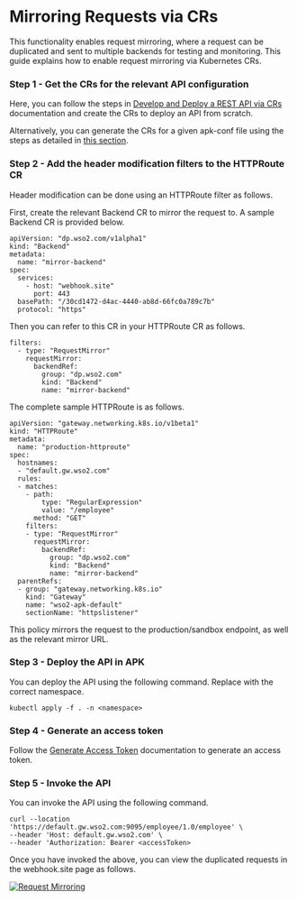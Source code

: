 # Mirroring Requests via CRs

This functionality enables request mirroring, where a request can be duplicated and sent to multiple backends for testing and monitoring. This guide explains how to enable request mirroring via Kubernetes CRs.

### Step 1 - Get the CRs for the relevant API configuration

Here, you can follow the steps in <a href="../../../../create-api/create-and-deploy-apis/rest/create-rest-api-using-crs" target="_blank">Develop and Deploy a REST API via CRs</a> documentation and create the CRs to deploy an API from scratch. 

Alternatively, you can generate the CRs for a given apk-conf file using the steps as detailed in <a href="../../../../api-management-overview/tools-for-api-development#option-2-generate-k8s-custom-resources-using-config-generator-tool-and-deploy-the-api-using-kubernetes-client" target="_blank">this section</a>.

### Step 2 - Add the header modification filters to the HTTPRoute CR

Header modification can be done using an HTTPRoute filter as follows.

First, create the relevant Backend CR to mirror the request to. A sample Backend CR is provided below.

```
apiVersion: "dp.wso2.com/v1alpha1"
kind: "Backend"
metadata:
  name: "mirror-backend"
spec:
  services:
    - host: "webhook.site"
      port: 443
  basePath: "/30cd1472-d4ac-4440-ab8d-66fc0a789c7b"
  protocol: "https"
```

Then you can refer to this CR in your HTTPRoute CR as follows.

```
filters:
  - type: "RequestMirror"
    requestMirror:
      backendRef:
        group: "dp.wso2.com"
        kind: "Backend"
        name: "mirror-backend"
```

The complete sample HTTPRoute is as follows.

```
apiVersion: "gateway.networking.k8s.io/v1beta1"
kind: "HTTPRoute"
metadata:
  name: "production-httproute"
spec:
  hostnames:
  - "default.gw.wso2.com"
  rules:
  - matches:
    - path:
        type: "RegularExpression"
        value: "/employee"
      method: "GET"
    filters:
    - type: "RequestMirror"
      requestMirror:
        backendRef:
          group: "dp.wso2.com"
          kind: "Backend"
          name: "mirror-backend"
  parentRefs:
  - group: "gateway.networking.k8s.io"
    kind: "Gateway"
    name: "wso2-apk-default"
    sectionName: "httpslistener"
```

This policy mirrors the request to the production/sandbox endpoint, as well as the relevant mirror URL.

### Step 3 - Deploy the API in APK

You can deploy the API using the following command. Replace <namespace> with the correct namespace.
```
kubectl apply -f . -n <namespace>
```

### Step 4 - Generate an access token

Follow the [Generate Access Token](../../../develop-and-deploy-api/security/generate-access-token.md) documentation to generate an access token.

### Step 5 - Invoke the API

You can invoke the API using the following command.

```
curl --location 'https://default.gw.wso2.com:9095/employee/1.0/employee' \
--header 'Host: default.gw.wso2.com' \
--header 'Authorization: Bearer <accessToken>
```

Once you have invoked the above, you can view the duplicated requests in the webhook.site page as follows.

[![Request Mirroring](../../../assets/img/api-management/api-policies/webhook-site-request-mirroring.png)](../../../assets/img/api-management/api-policies/webhook-site-request-mirroring.png)